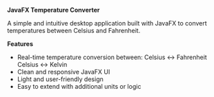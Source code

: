 **JavaFX Temperature Converter**

A simple and intuitive desktop application built with JavaFX to convert temperatures between Celsius and Fahrenheit.

**Features**
- Real-time temperature conversion between:
Celsius ↔ Fahrenheit
Celsius ↔ Kelvin
- Clean and responsive JavaFX UI
- Light and user-friendly design
- Easy to extend with additional units or logic
